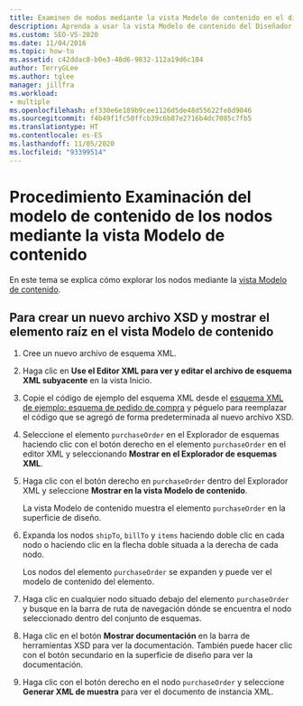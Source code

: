 ```yaml
---
title: Examinen de nodos mediante la vista Modelo de contenido en el diseñador de esquemas XML
description: Aprenda a usar la vista Modelo de contenido del Diseñador de esquemas XML para examinar el modelo de contenido de los nodos de un esquema XML.
ms.custom: SEO-VS-2020
ms.date: 11/04/2016
ms.topic: how-to
ms.assetid: c42ddac8-b0e3-48d6-9832-112a19d6c104
author: TerryGLee
ms.author: tglee
manager: jillfra
ms.workload:
- multiple
ms.openlocfilehash: ef330e6e189b9cee1126d5de48d55622fe8d9046
ms.sourcegitcommit: f4b49f1fc50ffcb39c6b87e2716b4dc7085c7fb5
ms.translationtype: HT
ms.contentlocale: es-ES
ms.lasthandoff: 11/05/2020
ms.locfileid: "93399514"
---
```

# <a name="how-to-examine-the-content-model-of-nodes-using-the-content-model-view"></a>Procedimiento Examinación del modelo de contenido de los nodos mediante la vista Modelo de contenido

En este tema se explica cómo explorar los nodos mediante la [vista Modelo de contenido](../xml-tools/content-model-view.md).

## <a name="to-create-a-new-xsd-file-and-display-the-root-element-in-the-content-model-view"></a>Para crear un nuevo archivo XSD y mostrar el elemento raíz en el vista Modelo de contenido

1. Cree un nuevo archivo de esquema XML.

2. Haga clic en **Use el Editor XML para ver y editar el archivo de esquema XML subyacente** en la vista Inicio.

3. Copie el código de ejemplo del esquema XML desde el [esquema XML de ejemplo: esquema de pedido de compra](../xml-tools/sample-xsd-file-purchase-order-schema.md) y péguelo para reemplazar el código que se agregó de forma predeterminada al nuevo archivo XSD.

4. Seleccione el elemento `purchaseOrder` en el Explorador de esquemas haciendo clic con el botón derecho en el elemento `purchaseOrder` en el editor XML y seleccionando **Mostrar en el Explorador de esquemas XML**.

5. Haga clic con el botón derecho en `purchaseOrder` dentro del Explorador XML y seleccione **Mostrar en la vista Modelo de contenido**.

     La vista Modelo de contenido muestra el elemento `purchaseOrder` en la superficie de diseño.

6. Expanda los nodos `shipTo`, `billTo` y `items` haciendo doble clic en cada nodo o haciendo clic en la flecha doble situada a la derecha de cada nodo.

     Los nodos del elemento `purchaseOrder` se expanden y puede ver el modelo de contenido del elemento.

7. Haga clic en cualquier nodo situado debajo del elemento `purchaseOrder` y busque en la barra de ruta de navegación dónde se encuentra el nodo seleccionado dentro del conjunto de esquemas.

8. Haga clic en el botón **Mostrar documentación** en la barra de herramientas XSD para ver la documentación. También puede hacer clic con el botón secundario en la superficie de diseño para ver la documentación.

9. Haga clic con el botón derecho en el nodo `purchaseOrder` y seleccione **Generar XML de muestra** para ver el documento de instancia XML.
